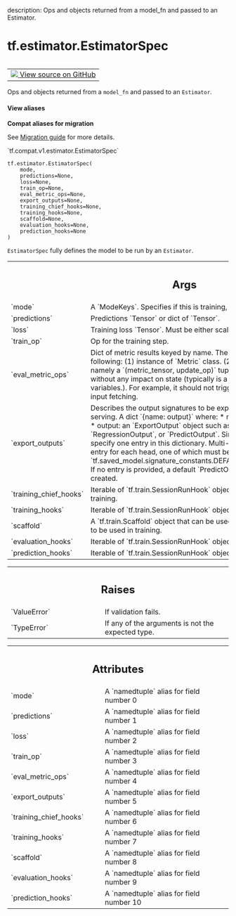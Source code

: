 description: Ops and objects returned from a model_fn and passed to an Estimator.

<div itemscope itemtype="http://developers.google.com/ReferenceObject">
<meta itemprop="name" content="tf.estimator.EstimatorSpec" />
<meta itemprop="path" content="Stable" />
<meta itemprop="property" content="__new__"/>
</div>

# tf.estimator.EstimatorSpec

<!-- Insert buttons and diff -->

<table class="tfo-notebook-buttons tfo-api nocontent" align="left">
<td>
  <a target="_blank" href="https://github.com/tensorflow/estimator/tree/master/tensorflow_estimator/python/estimator/model_fn.py#L35-L192">
    <img src="https://www.tensorflow.org/images/GitHub-Mark-32px.png" />
    View source on GitHub
  </a>
</td>
</table>



Ops and objects returned from a `model_fn` and passed to an `Estimator`.

<section class="expandable">
  <h4 class="showalways">View aliases</h4>
  <p>
<b>Compat aliases for migration</b>
<p>See
<a href="https://www.tensorflow.org/guide/migrate">Migration guide</a> for
more details.</p>
<p>`tf.compat.v1.estimator.EstimatorSpec`</p>
</p>
</section>

<pre class="devsite-click-to-copy prettyprint lang-py tfo-signature-link">
<code>tf.estimator.EstimatorSpec(
    mode,
    predictions=None,
    loss=None,
    train_op=None,
    eval_metric_ops=None,
    export_outputs=None,
    training_chief_hooks=None,
    training_hooks=None,
    scaffold=None,
    evaluation_hooks=None,
    prediction_hooks=None
)
</code></pre>



<!-- Placeholder for "Used in" -->

`EstimatorSpec` fully defines the model to be run by an `Estimator`.

<!-- Tabular view -->
 <table class="responsive fixed orange">
<colgroup><col width="214px"><col></colgroup>
<tr><th colspan="2"><h2 class="add-link">Args</h2></th></tr>

<tr>
<td>
`mode`
</td>
<td>
A `ModeKeys`. Specifies if this is training, evaluation or
prediction.
</td>
</tr><tr>
<td>
`predictions`
</td>
<td>
Predictions `Tensor` or dict of `Tensor`.
</td>
</tr><tr>
<td>
`loss`
</td>
<td>
Training loss `Tensor`. Must be either scalar, or with shape `[1]`.
</td>
</tr><tr>
<td>
`train_op`
</td>
<td>
Op for the training step.
</td>
</tr><tr>
<td>
`eval_metric_ops`
</td>
<td>
Dict of metric results keyed by name.
The values of the dict can be one of the following: (1) instance of
  `Metric` class. (2) Results of calling a metric function, namely a
  `(metric_tensor, update_op)` tuple. `metric_tensor` should be
  evaluated without any impact on state (typically is a pure computation
  results based on variables.). For example, it should not trigger the
  `update_op` or requires any input fetching.
</td>
</tr><tr>
<td>
`export_outputs`
</td>
<td>
Describes the output signatures to be exported to
`SavedModel` and used during serving.
A dict `{name: output}` where:
* name: An arbitrary name for this output.
* output: an `ExportOutput` object such as `ClassificationOutput`,
  `RegressionOutput`, or `PredictOutput`. Single-headed models only need
  to specify one entry in this dictionary. Multi-headed models should
  specify one entry for each head, one of which must be named using
  `tf.saved_model.signature_constants.DEFAULT_SERVING_SIGNATURE_DEF_KEY`.
  If no entry is provided, a default `PredictOutput` mapping to
  `predictions` will be created.
</td>
</tr><tr>
<td>
`training_chief_hooks`
</td>
<td>
Iterable of `tf.train.SessionRunHook` objects to run
on the chief worker during training.
</td>
</tr><tr>
<td>
`training_hooks`
</td>
<td>
Iterable of `tf.train.SessionRunHook` objects to run on
all workers during training.
</td>
</tr><tr>
<td>
`scaffold`
</td>
<td>
A `tf.train.Scaffold` object that can be used to set
initialization, saver, and more to be used in training.
</td>
</tr><tr>
<td>
`evaluation_hooks`
</td>
<td>
Iterable of `tf.train.SessionRunHook` objects to run
during evaluation.
</td>
</tr><tr>
<td>
`prediction_hooks`
</td>
<td>
Iterable of `tf.train.SessionRunHook` objects to run
during predictions.
</td>
</tr>
</table>



<!-- Tabular view -->
 <table class="responsive fixed orange">
<colgroup><col width="214px"><col></colgroup>
<tr><th colspan="2"><h2 class="add-link">Raises</h2></th></tr>

<tr>
<td>
`ValueError`
</td>
<td>
If validation fails.
</td>
</tr><tr>
<td>
`TypeError`
</td>
<td>
If any of the arguments is not the expected type.
</td>
</tr>
</table>





<!-- Tabular view -->
 <table class="responsive fixed orange">
<colgroup><col width="214px"><col></colgroup>
<tr><th colspan="2"><h2 class="add-link">Attributes</h2></th></tr>

<tr>
<td>
`mode`
</td>
<td>
A `namedtuple` alias for field number 0
</td>
</tr><tr>
<td>
`predictions`
</td>
<td>
A `namedtuple` alias for field number 1
</td>
</tr><tr>
<td>
`loss`
</td>
<td>
A `namedtuple` alias for field number 2
</td>
</tr><tr>
<td>
`train_op`
</td>
<td>
A `namedtuple` alias for field number 3
</td>
</tr><tr>
<td>
`eval_metric_ops`
</td>
<td>
A `namedtuple` alias for field number 4
</td>
</tr><tr>
<td>
`export_outputs`
</td>
<td>
A `namedtuple` alias for field number 5
</td>
</tr><tr>
<td>
`training_chief_hooks`
</td>
<td>
A `namedtuple` alias for field number 6
</td>
</tr><tr>
<td>
`training_hooks`
</td>
<td>
A `namedtuple` alias for field number 7
</td>
</tr><tr>
<td>
`scaffold`
</td>
<td>
A `namedtuple` alias for field number 8
</td>
</tr><tr>
<td>
`evaluation_hooks`
</td>
<td>
A `namedtuple` alias for field number 9
</td>
</tr><tr>
<td>
`prediction_hooks`
</td>
<td>
A `namedtuple` alias for field number 10
</td>
</tr>
</table>



